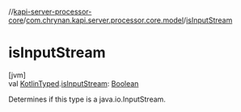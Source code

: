 //[kapi-server-processor-core](../../index.md)/[com.chrynan.kapi.server.processor.core.model](index.md)/[isInputStream](is-input-stream.md)

# isInputStream

[jvm]\
val [KotlinTyped](-kotlin-typed/index.md).[isInputStream](is-input-stream.md): [Boolean](https://kotlinlang.org/api/latest/jvm/stdlib/kotlin/-boolean/index.html)

Determines if this type is a java.io.InputStream.

